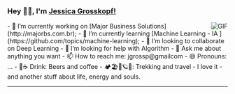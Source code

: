 ### Hey 👋🏽, I'm [Jessica Grosskopf!](https://jgrossp.github.io) 
<img align="right" alt="GIF" src="https://thumbs.gfycat.com/SpotlessGreatIvorybilledwoodpecker-size_restricted.gif" />
- 🔭 I’m currently working on [Major Business Solutions](http://majorbs.com.br);
- 🌱 I’m currently learning [Machine Learning - IA ](https://github.com/topics/machine-learning);
- 👯 I’m looking to collaborate on Deep Learning
- 🤔 I’m looking for help with Algorithm
- 💬 Ask me about anything you want
- 📫 How to reach me: jgrossp@gmailcom
- 😄 Pronouns: ...
- 🍺☕ Drink: Beers and coffee
-  🏕🏖🌌🪐🚎: Trekking and travel - I love it - and another stuff about life, energy and souls.




  


______________________________________________________________________________________________________________________________________________________________________
  


